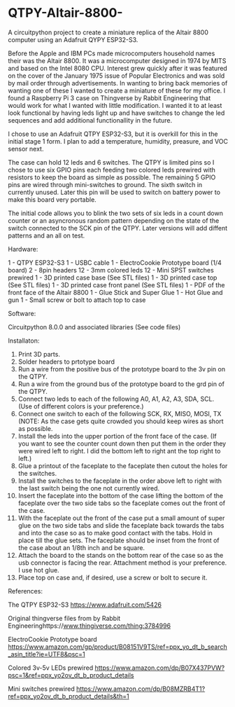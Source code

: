 # QTPY-Altair-8800-
A circuitpython project to create a miniature replica of the Altair 8800 computer using an Adafruit QYPY ESP32-S3.

Before the Apple and IBM PCs made microcomputers household names their was the Altair 8800. It was a microcomputer designed in 1974 by MITS and based on the Intel 8080 CPU. Interest grew quickly after it was featured on the cover of the January 1975 issue of Popular Electronics and was sold by mail order through advertisements. In wanting to bring back memories of wanting one of these I wanted to create a miniature of these for my office. I found a Raspberry Pi 3 case on Thingverse by Rabbit Engineering that would work for what I wanted with little modification. I wanted it to at least look functional by having leds light up and have switches to change the led sequences and add additional functionallity in the future.

I chose to use an Adafruit QTPY ESP32-S3, but it is overkill for this in the initial stage 1 form. I plan to add a temperature, humidity, preasure, and VOC sensor next.

The case can hold 12 leds and 6 switches. The QTPY is limited pins so I chose to use six GPIO pins each feeding two colored leds prewired with resistors to keep the board as simple as possible. The remaining 5 GPIO pins are wired through mini-switches to ground. The sixth switch in currently unused. Later this pin will be used to switch on battery power to make this board very portable.

The initial code allows you to blink the two sets of six leds in a count down counter or an asyncronous random pattern depending on the state of the switch connected to the SCK pin of the QTPY. Later versions will add diffent patterns and an all on test.

Hardware:

1 - QTPY ESP32-S3
1 - USBC cable
1 - ElectroCookie Prototype board (1/4 board)
2 - 8pin headers
12 - 3mm colored leds
12 - Mini SPST switches prewired
1 - 3D printed case base (See STL files)
1 - 3D printed case top (See STL files)
1 - 3D printed case front panel (See STL files)
1 - PDF of the front face of the Altair 8800
1 - Glue Stick and Super Glue
1 - Hot Glue and gun
1 - Small screw or bolt to attach top to case

Software:

Circuitpython 8.0.0 and associated libraries (See code files)

Installaton:

1. Print 3D parts.
2. Solder headers to prtotype board
3. Run a wire from the positive bus of the prototype board to the 3v pin on the QTPY.
4. Run a wire from the ground bus of the prototype board to the grd pin of the QTPY.
5. Connect two leds to each of the following A0, A1, A2, A3, SDA, SCL. (Use of different colors is your preference.)
6. Connect one switch to each of the following SCK, RX, MISO, MOSI, TX (NOTE: As the case gets quite crowded you should keep wires as short as possible.
7. Install the leds into the upper portion of the front face of the case. (If you want to see the counter count down then put them in the order they were wired left to right. I did the bottom left to right ant the top right to left.)
8. Glue a printout of the faceplate to the faceplate then cutout the holes for the switches.
9. Install the switches to the faceplate in the order above left to right with the last switch being the one not currently wired.
10. Insert the faceplate into the bottom of the case lifting the bottom of the faceplate over the two side tabs so the faceplate comes out the front of the case.
11. With the faceplate out the front of the case put a small amount of super glue on the two side tabs and slide the faceplate back towards the tabs and into the case so as to make good contact with the tabs. Hold in place till the glue sets. The faceplate should be inset from the front of the case about an 1/8th inch and be square.
12. Attach the board to the stands on the bottom rear of the case so as the usb connector is facing the rear. Attachment method is your preference. I use hot glue. 
13. Place top on case and, if desired, use a screw or bolt to secure it.



References:

The QTPY ESP32-S3 https://www.adafruit.com/5426

Original thingverse files from by Rabbit Engineeringhttps://www.thingiverse.com/thing:3784996

ElectroCookie Prototype board https://www.amazon.com/gp/product/B08151V9TS/ref=ppx_yo_dt_b_search_asin_title?ie=UTF8&psc=1

Colored 3v-5v LEDs prewired https://www.amazon.com/dp/B07X437PVW?psc=1&ref=ppx_yo2ov_dt_b_product_details

Mini switches prewired https://www.amazon.com/dp/B08MZRB4T1?ref=ppx_yo2ov_dt_b_product_details&th=1
